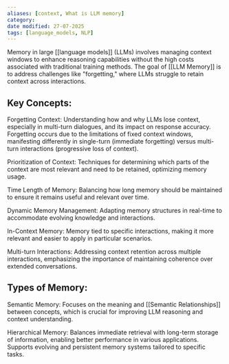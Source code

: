 ```yaml
---
aliases: [context, What is LLM memory]
category: 
date modified: 27-07-2025
tags: [language_models, NLP]
---
```

Memory in large [[language models]] (LLMs) involves managing context windows to enhance reasoning capabilities without the high costs associated with traditional training methods. The goal of [[LLM Memory]] is to address challenges like "forgetting," where LLMs struggle to retain context across interactions.
## Key Concepts:

Forgetting Context:
Understanding how and why LLMs lose context, especially in multi-turn dialogues, and its impact on response accuracy. Forgetting occurs due to the limitations of fixed context windows, manifesting differently in single-turn (immediate forgetting) versus multi-turn interactions (progressive loss of context).

Prioritization of Context:
Techniques for determining which parts of the context are most relevant and need to be retained, optimizing memory usage.

Time Length of Memory:
Balancing how long memory should be maintained to ensure it remains useful and relevant over time.

Dynamic Memory Management:
Adapting memory structures in real-time to accommodate evolving knowledge and interactions.

In-Context Memory:
Memory tied to specific interactions, making it more relevant and easier to apply in particular scenarios.

Multi-turn Interactions:
Addressing context retention across multiple interactions, emphasizing the importance of maintaining coherence over extended conversations.
## Types of Memory:

Semantic Memory:
Focuses on the meaning and [[Semantic Relationships]] between concepts, which is crucial for improving LLM reasoning and context understanding.

Hierarchical Memory:
Balances immediate retrieval with long-term storage of information, enabling better performance in various applications.
Supports evolving and persistent memory systems tailored to specific tasks.